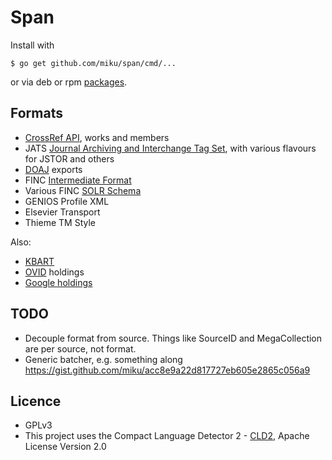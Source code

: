 Span
====

Install with

    $ go get github.com/miku/span/cmd/...

or via deb or rpm [packages](https://github.com/miku/span/releases).

Formats
-------

* [CrossRef API](http://api.crossref.org/), works and members
* JATS [Journal Archiving and Interchange Tag Set](http://jats.nlm.nih.gov/archiving/versions.html), with various flavours for JSTOR and others
* [DOAJ](http://doaj.org/) exports
* FINC [Intermediate Format](https://github.com/miku/span/blob/master/schema/README.md)
* Various FINC [SOLR Schema](https://github.com/miku/span/blob/ca8583aaa9b6d5e42b758f25ade8ed3e85532841/finc/solr.go#L4)
* GENIOS Profile XML
* Elsevier Transport
* Thieme TM Style

Also:

* [KBART](http://www.uksg.org/KBART)
* [OVID](http://rzblx4.uni-regensburg.de/ezeitdata/admin/ezb_export_ovid_v01.xsd) holdings
* [Google holdings](http://scholar.google.com/intl/en/scholar/libraries.html)

TODO
----

* Decouple format from source. Things like SourceID and MegaCollection are per source, not format.
* Generic batcher, e.g. something along https://gist.github.com/miku/acc8e9a22d817727eb605e2865c056a9

Licence
-------

* GPLv3
* This project uses the Compact Language Detector 2 - [CLD2](https://github.com/CLD2Owners/cld2), Apache License Version 2.0
